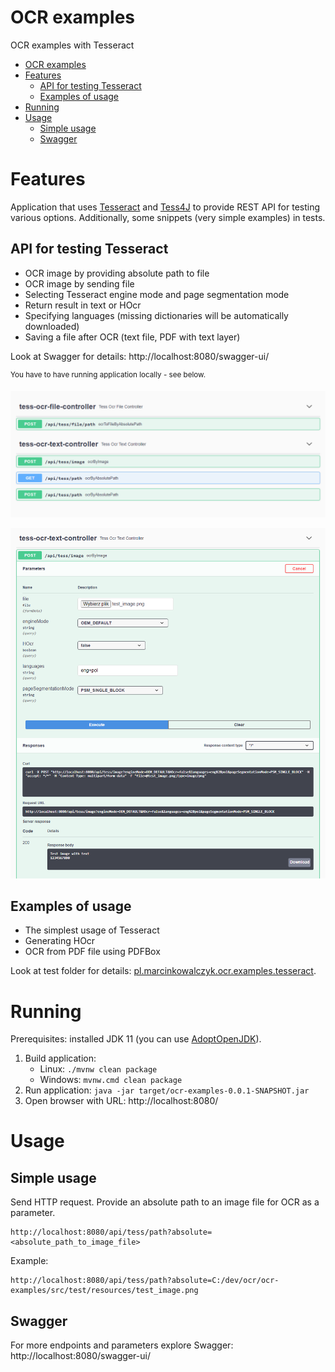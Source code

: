 # OCR examples

OCR examples with Tesseract

<!--ts-->
   * [OCR examples](#ocr-examples)
   * [Features](#features)
      * [API for testing Tesseract](#api-for-testing-tesseract)
      * [Examples of usage](#examples-of-usage)
   * [Running](#running)
   * [Usage](#usage)
      * [Simple usage](#simple-usage)
      * [Swagger](#swagger)

<!-- Added by: user, at: Sun Nov 22 19:26:27 CET 2020 -->

<!--te-->
<!-- ghtoc --insert --no-backup README.md -->
<!-- https://github.com/ekalinin/github-markdown-toc -->

# Features

Application that uses [Tesseract](https://github.com/tesseract-ocr/tesseract) 
and [Tess4J](https://github.com/nguyenq/tess4j) to provide REST API for testing various options. 
Additionally, some snippets (very simple examples) in tests. 

## API for testing Tesseract

* OCR image by providing absolute path to file
* OCR image by sending file
* Selecting Tesseract engine mode and page segmentation mode
* Return result in text or HOcr
* Specifying languages (missing dictionaries will be automatically downloaded)
* Saving a file after OCR (text file, PDF with text layer)

Look at Swagger for details: http://localhost:8080/swagger-ui/

<sup>You have to have running application locally - see below.</sup>

![Swagger endpoints](images/swagger-endpoints.png)

![Swagger tess-ocr-text ocrByImage](images/swagger-tess-ocr-text-by-image.png)

## Examples of usage

* The simplest usage of Tesseract
* Generating HOcr
* OCR from PDF file using PDFBox

Look at test folder for details: [pl.marcinkowalczyk.ocr.examples.tesseract](src/test/java/pl/marcinkowalczyk/ocr/examples/tesseract).

# Running

Prerequisites: installed JDK 11 (you can use [AdoptOpenJDK](https://adoptopenjdk.net/)).

1. Build application:
    - Linux: `./mvnw clean package` 
    - Windows: `mvnw.cmd clean package`  
2. Run application: `java -jar target/ocr-examples-0.0.1-SNAPSHOT.jar`
3. Open browser with URL: http://localhost:8080/

# Usage

## Simple usage

Send HTTP request. Provide an absolute path to an image file for OCR as a parameter.
```
http://localhost:8080/api/tess/path?absolute=<absolute_path_to_image_file>
```

Example:
```
http://localhost:8080/api/tess/path?absolute=C:/dev/ocr/ocr-examples/src/test/resources/test_image.png
```

## Swagger

For more endpoints and parameters explore Swagger: http://localhost:8080/swagger-ui/